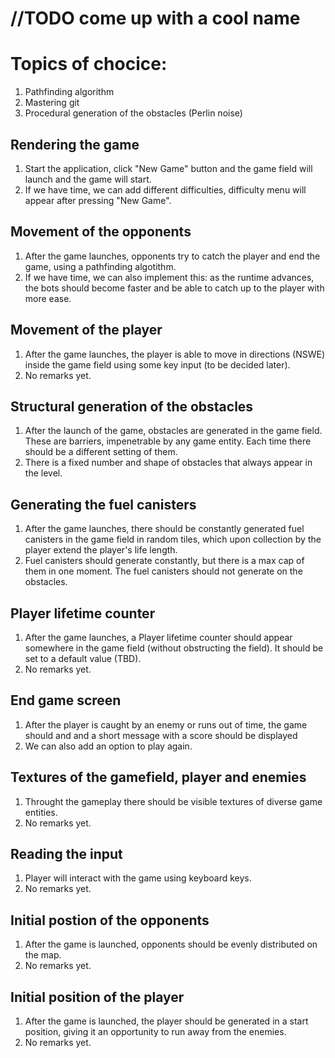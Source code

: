 # //TODO come up with a cool name

# Topics of chocice:
1. Pathfinding algorithm
2. Mastering git
3. Procedural generation of the obstacles (Perlin noise)

## Rendering the game 
1. Start the application, click "New Game" button and the game field will launch and the game will start.
2. If we have time, we can add different difficulties, difficulty menu will appear after pressing "New Game".

## Movement of the opponents
1. After the game launches, opponents try to catch the player and end the game, using a pathfinding algotithm.
2. If we have time, we can also implement this: as the runtime advances, the bots should become faster and be able to catch up to the player with more ease.

## Movement of the player
1. After the game launches, the player is able to move in directions (NSWE) inside the game field using some key input (to be decided later).
2. No remarks yet.

## Structural generation of the obstacles
1. After the launch of the game, obstacles are generated in the game field. These are barriers, impenetrable by any game entity. Each time there should be a different setting of them.
2. There is a fixed number and shape of obstacles that always appear in the level.

## Generating the fuel canisters
1. After the game launches, there should be constantly generated fuel canisters in the game field in random tiles, which upon collection by the player extend the player's life length.
2. Fuel canisters should generate constantly, but there is a max cap of them in one moment. The fuel canisters should not generate on the obstacles.

## Player lifetime counter
1. After the game launches, a Player lifetime counter should appear somewhere in the game field (without obstructing the field). It should be set to a default value (TBD).
2. No remarks yet.

## End game screen
1. After the player is caught by an enemy or runs out of time, the game should and and a short message with a score should be displayed
2. We can also add an option to play again.

## Textures of the gamefield, player and enemies
1. Throught the gameplay there should be visible textures of diverse game entities.
2. No remarks yet.

## Reading the input
1. Player will interact with the game using keyboard keys.
2. No remarks yet.

## Initial postion of the opponents
1. After the game is launched, opponents should be evenly distributed on the map.
2. No remarks yet.

## Initial position of the player
1. After the game is launched, the player should be generated in a start position, giving it an opportunity to run away from the enemies.
2. No remarks yet.